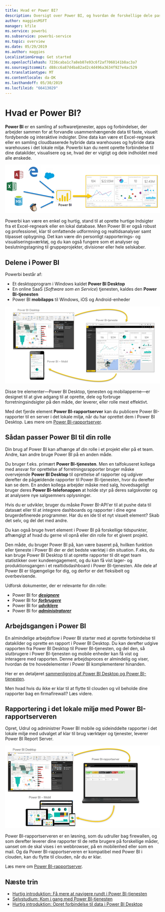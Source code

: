 ```yaml
---
title: Hvad er Power BI?
description: Oversigt over Power BI, og hvordan de forskellige dele passer sammen – Power BI Desktop, den Power BI-tjenesten, Power BI – mobil, Report Server og Power BI embedded.
author: maggiesMSFT
manager: kfile
ms.service: powerbi
ms.subservice: powerbi-service
ms.topic: overview
ms.date: 05/29/2019
ms.author: maggies
LocalizationGroup: Get started
ms.openlocfilehash: 7236caba1c7a8eb07e93c6f2af7068141b8ac3a7
ms.sourcegitcommit: d88cc6a87d4ba82ad2c4d496a3634f927e4ac529
ms.translationtype: MT
ms.contentlocale: da-DK
ms.lasthandoff: 05/30/2019
ms.locfileid: "66413029"
---
```

# <a name="what-is-power-bi"></a>Hvad er Power BI?
**Power BI** er en samling af softwaretjenester, apps og forbindelser, der arbejder sammen for at forvandle usammenhængende data til faste, visuelt fordybende og interaktive indsigter. Dine data kan være et Excel-regneark eller en samling cloudbaserede hybride data warehouses og hybride data warehouses i det lokale miljø. Powerbi kan du nemt oprette forbindelse til dine datakilder, visualisere og se, hvad der er vigtigt og dele indholdet med alle ønskede.

![diagram, der viser inputkilder til Power BI](media/power-bi-overview/power-bi-input-new.png)

Powerbi kan være en enkel og hurtig, stand til at oprette hurtige Indsigter fra et Excel-regneark eller en lokal database. Men Power BI er også robust og professionel, klar til omfattende udformning og realtidsanalyser samt tilpasset opbygning. Det kan være din personligt rapporterings- og visualiseringsværktøj, og du kan også fungere som et analyser og beslutningstagning til gruppeprojekter, divisioner eller hele selskaber.

## <a name="the-parts-of-power-bi"></a>Delene i Power BI
Powerbi består af: 
- Et desktopprogram i Windows kaldet **Power BI Desktop**
- En online SaaS (*Software som en Service*) tjenesten, kaldes den **Power BI-tjenesten** 
- Power BI **mobilapps** til Windows, iOS og Android-enheder

![Power BI Desktop, tjeneste, mobil](media/power-bi-overview/power-bi-blocks.png)

Disse tre elementer&mdash;Power BI Desktop, tjenesten og mobilapperne&mdash;er designet til at give adgang til at oprette, dele og forbruge forretningsindsigter på den måde, der leverer, eller rolle mest effektivt.

Med det fjerde element **Power BI-rapportserver** kan du publicere Power BI-rapporter til en server i det lokale miljø, når du har oprettet dem i Power BI Desktop. Læs mere om [Power BI-rapportserver](#on-premises-reporting-with-power-bi-report-server).

## <a name="how-power-bi-matches-your-role"></a>Sådan passer Power BI til din rolle
Din brug af Power BI kan afhænge af din rolle i et projekt eller på et team. Andre, kan andre bruge Power BI på en anden måde.

Du bruger f.eks. primært **Power BI-tjenesten**. Men en talfokuseret kollega med ansvar for oprettelse af forretningsrapporter bruger måske overvejende **Power BI Desktop** til oprettelse af rapporter og udgiver derefter de pågældende rapporter til Power BI-tjenesten, hvor du derefter kan se dem. En anden kollega arbejder måske med salg, hovedsageligt bruger deres **Power BI-telefonappen** at holde styr på deres salgskvoter og at analysere nye salgsemners oplysninger.

Hvis du er udvikler, bruger du måske Power BI-API'er til at pushe data til datasæt eller til at integrere dashboards og rapporter i dine egne brugerdefinerede programmer. Har du en ide til et nyt visuelt element? Skab det selv, og del det med andre.  

Du kan også bruge hvert element i Power BI på forskellige tidspunkter, afhængigt af hvad du gerne vil opnå eller din rolle for et givent projekt.

Den måde, du bruger Power BI på, kan være baseret på, hvilken funktion eller tjeneste i Power BI der er det bedste værktøj i din situation. F.eks, du kan bruge Power BI Desktop til at oprette rapporter til dit eget team statistikker over kundeengagement, og du kan få vist lager- og produktionsgangen i et realtidsdashboard i Power BI-tjenesten. Alle dele af Power BI er tilgængelige for dig, og derfor er det fleksibelt og overbevisende.

Udforsk dokumenter, der er relevante for din rolle:
- Power BI for [***designere***](desktop-what-is-desktop.md)
- Power BI for [***forbrugere***](consumer/end-user-consumer.md)
- Power BI for [***udviklere***](developer/what-can-you-do.md)
- Power BI for [***administratorer***](service-admin-administering-power-bi-in-your-organization.md)

## <a name="the-flow-of-work-in-power-bi"></a>Arbejdsgangen i Power BI
En almindelige arbejdsflow i Power BI starter med at oprette forbindelse til datakilder og oprette en rapport i Power BI Desktop. Du kan derefter udgive rapporten fra Power BI Desktop til Power BI-tjenesten, og del den, så slutbrugere i Power BI-tjenesten og mobile enheder kan få vist og interagere med rapporten.
Denne arbejdsproces er almindelig og viser, hvordan de tre hovedelementer i Power BI komplementerer hinanden.

Her er en detaljeret [sammenligning af Power BI Desktop og Power BI-tjenesten](service-service-vs-desktop.md).

Men hvad hvis du ikke er klar til at flytte til clouden og vil beholde dine rapporter bag en firmafirewall?  Læs videre.

## <a name="on-premises-reporting-with-power-bi-report-server"></a>Rapportering i det lokale miljø med Power BI-rapportserveren
Opret, Udrul og administrer Power BI mobile og sideinddelte rapporter i det lokale miljø med udvalget af klar til brug værktøjer og tjenester, leverer Power BI Report Server.

![diagram til det lokale miljø](media/power-bi-overview/power-bi-report-server2.png)

Power BI-rapportserveren er en løsning, som du udruller bag firewallen, og som derefter leverer dine rapporter til de rette brugere på forskellige måder, uanset om de skal vises i en webbrowser, på en mobilenhed eller som en mail. Og da Power BI-rapportserveren er kompatibel med Power BI i clouden, kan du flytte til clouden, når du er klar. 

Læs mere om [Power BI-rapportserver](report-server/get-started.md).

## <a name="next-steps"></a>Næste trin
- [Hurtig introduktion: Få mere at navigere rundt i Power BI-tjenesten](service-the-new-power-bi-experience.md)   
- [Selvstudium: Kom i gang med Power BI-tjenesten](service-get-started.md)
- [Hurtig introduktion: Opret forbindelse til data i Power BI Desktop](desktop-quickstart-connect-to-data.md)
